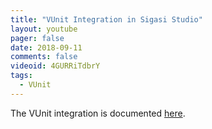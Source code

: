 ```yaml
---
title: "VUnit Integration in Sigasi Studio"
layout: youtube
pager: false
date: 2018-09-11
comments: false
videoid: 4GURRiTdbrY
tags:
  - VUnit
---
```


The VUnit integration is documented [here](/manual/eclipse/vunit).
